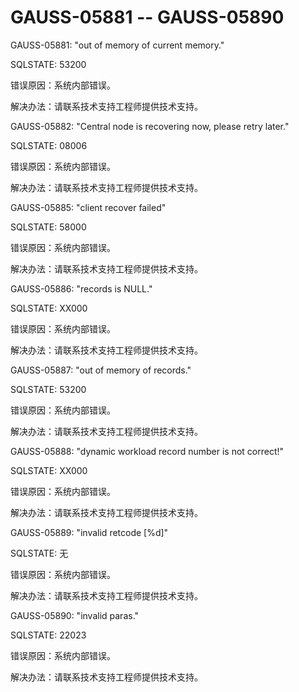 # GAUSS-05881 -- GAUSS-05890<a name="ZH-CN_TOPIC_0000001162580066"></a>

GAUSS-05881: "out of memory of current memory."

SQLSTATE: 53200

错误原因：系统内部错误。

解决办法：请联系技术支持工程师提供技术支持。

GAUSS-05882: "Central node is recovering now, please retry later."

SQLSTATE: 08006

错误原因：系统内部错误。

解决办法：请联系技术支持工程师提供技术支持。

GAUSS-05885: "client recover failed"

SQLSTATE: 58000

错误原因：系统内部错误。

解决办法：请联系技术支持工程师提供技术支持。

GAUSS-05886: "records is NULL."

SQLSTATE: XX000

错误原因：系统内部错误。

解决办法：请联系技术支持工程师提供技术支持。

GAUSS-05887: "out of memory of records."

SQLSTATE: 53200

错误原因：系统内部错误。

解决办法：请联系技术支持工程师提供技术支持。

GAUSS-05888: "dynamic workload record number is not correct!"

SQLSTATE: XX000

错误原因：系统内部错误。

解决办法：请联系技术支持工程师提供技术支持。

GAUSS-05889: "invalid retcode \[%d\]"

SQLSTATE: 无

错误原因：系统内部错误。

解决办法：请联系技术支持工程师提供技术支持。

GAUSS-05890: "invalid paras."

SQLSTATE: 22023

错误原因：系统内部错误。

解决办法：请联系技术支持工程师提供技术支持。

